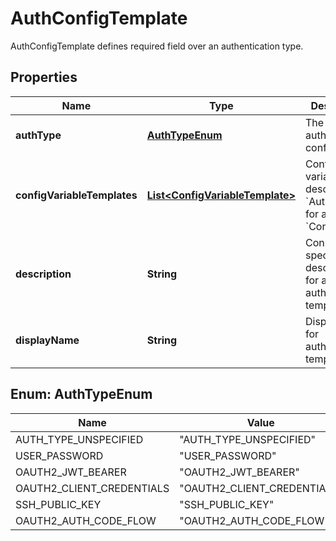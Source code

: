 

# AuthConfigTemplate

AuthConfigTemplate defines required field over an authentication type.

## Properties

| Name | Type | Description | Notes |
|------------ | ------------- | ------------- | -------------|
|**authType** | [**AuthTypeEnum**](#AuthTypeEnum) | The type of authentication configured. |  [optional] |
|**configVariableTemplates** | [**List&lt;ConfigVariableTemplate&gt;**](ConfigVariableTemplate.md) | Config variables to describe an &#x60;AuthConfig&#x60; for a &#x60;Connection&#x60;. |  [optional] |
|**description** | **String** | Connector specific description for an authentication template. |  [optional] |
|**displayName** | **String** | Display name for authentication template. |  [optional] |



## Enum: AuthTypeEnum

| Name | Value |
|---- | -----|
| AUTH_TYPE_UNSPECIFIED | &quot;AUTH_TYPE_UNSPECIFIED&quot; |
| USER_PASSWORD | &quot;USER_PASSWORD&quot; |
| OAUTH2_JWT_BEARER | &quot;OAUTH2_JWT_BEARER&quot; |
| OAUTH2_CLIENT_CREDENTIALS | &quot;OAUTH2_CLIENT_CREDENTIALS&quot; |
| SSH_PUBLIC_KEY | &quot;SSH_PUBLIC_KEY&quot; |
| OAUTH2_AUTH_CODE_FLOW | &quot;OAUTH2_AUTH_CODE_FLOW&quot; |



